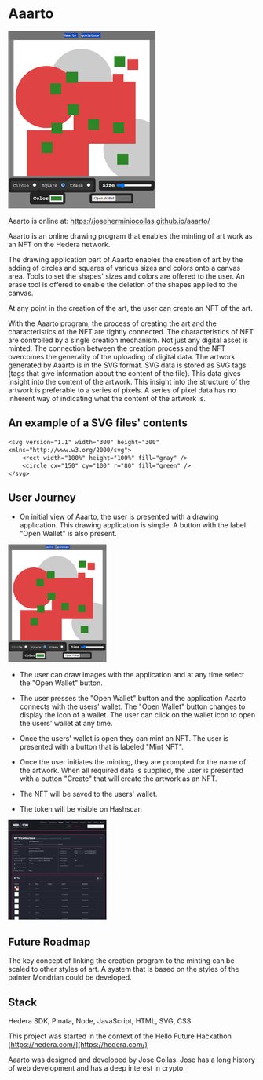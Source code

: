 # Aaarto

<img src="art/screen-shot.png" width="300" />

Aaarto is online at:
<a href="https://joseherminiocollas.github.io/aaarto/" target="new">https://joseherminiocollas.github.io/aaarto/<a>

Aaarto is an online drawing program that enables the minting of art work as an NFT on the Hedera network. 

The drawing application part of Aaarto enables the creation of art by the adding of circles and squares of various sizes and colors onto a canvas area. Tools to set the shapes' sizes and colors are offered to the user. An erase tool is offered to enable the deletion of the shapes applied to the canvas.

At any point in the creation of the art, the user can create an NFT of the art.

With the Aaarto program, the process of creating the art and the characteristics of the NFT are tightly connected. The characteristics of NFT are controlled by a single creation mechanism. Not just any digital asset is minted. The connection between the creation process and the NFT overcomes the generality of the uploading of digital data. The artwork generated by Aaarto is in the SVG format. SVG data is stored as SVG tags (tags that give information about the content of the file). This data gives insight into the content of the artwork. This insight into the structure of the artwork is preferable to a series of pixels. A series of pixel data has no inherent way of indicating what the content of the artwork is.   

## An example of a SVG files' contents

```
<svg version="1.1" width="300" height="300" xmlns="http://www.w3.org/2000/svg">
    <rect width="100%" height="100%" fill="gray" />
    <circle cx="150" cy="100" r="80" fill="green" />
</svg>
```

## User Journey

- On initial view of Aaarto, the user is presented with a drawing application. This drawing application is simple. A button with the label "Open Wallet" is also present.
<img src="art/screen-shot.png" width="200" />

- The user can draw images with the application and at any time select the "Open Wallet" button.

- The user presses the "Open Wallet" button and the application Aaarto connects with the users' wallet. The "Open Wallet" button changes to display the icon of a wallet. The user can click on the wallet icon to open the users' wallet at any time.

- Once the users' wallet is open they can mint an NFT. The user is presented with a button that is labeled "Mint NFT".
 
- Once the user initiates the minting, they are prompted for the name of the artwork. When all required data is supplied, the user is presented with a button "Create" that will create the artwork as an NFT.

- The NFT will be saved to the users' wallet.

- The token will be visible on Hashscan
<img src="art/aaarto_screen_2.png" width="200" />

## Future Roadmap

The key concept of linking the creation program to the minting can be scaled to other styles of art. A system that is based on the styles of the painter Mondrian could be developed. 

## Stack
Hedera SDK, Pinata, Node, JavaScript, HTML, SVG, CSS

This project was started in the context of the Hello Future Hackathon [https://hedera.com/](https://hedera.com/)

Aaarto was designed and developed by Jose Collas. Jose has a long history of web development and has a deep interest in crypto.
